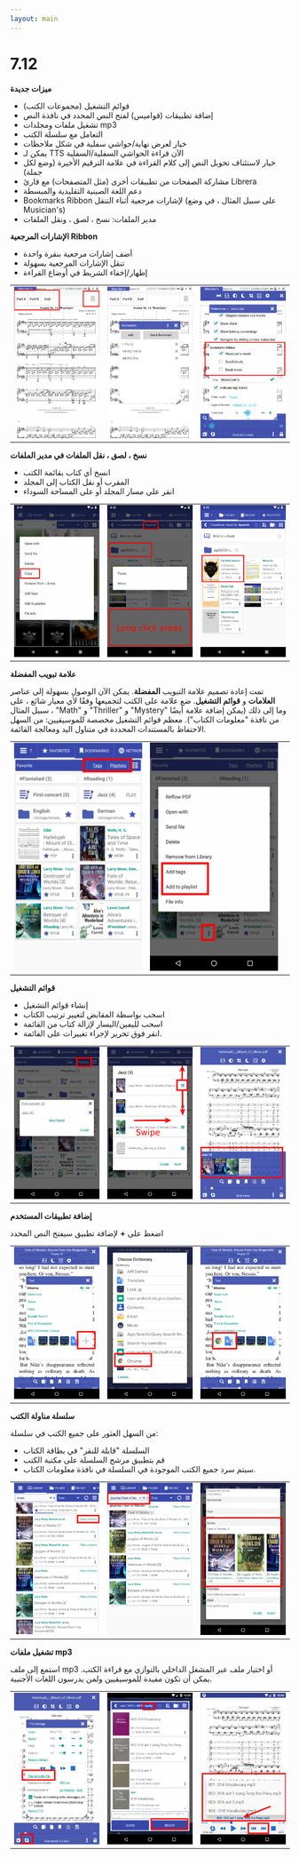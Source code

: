 ```yaml
---
layout: main
---
```


# 7.12

**ميزات جديدة**

* قوائم التشغيل (مجموعات الكتب)
* إضافة تطبيقات (قواميس) لفتح النص المحدد في نافذة النص
* تشغيل ملفات ومجلدات mp3
* التعامل مع سلسلة الكتب
* خيار لعرض نهاية/حواشي سفلية في شكل ملاحظات
* يمكن لـ TTS الآن قراءة الحواشي السفلية/السفلية
* خيار لاستئناف تحويل النص إلى كلام القراءة في علامة الترقيم الأخيرة (وضع لكل جملة)
* مشاركة الصفحات من تطبيقات أخرى (مثل المتصفحات) مع قارئ Librera
* دعم اللغة الصينية التقليدية والمبسطة
* Bookmarks Ribbon لإشارات مرجعية أثناء التنقل (على سبيل المثال ، في وضع Musician's)
* مدير الملفات: نسخ ، لصق ، ونقل الملفات

**الإشارات المرجعية Ribbon**

* أضف إشارات مرجعية بنقرة واحدة
* تنقل الإشارات المرجعية بسهولة
* إظهار/إخفاء الشريط في أوضاع القراءة

||||
|-|-|-|
|![](19.png)|![](20.png)|![](21.png)|

**نسخ ، لصق ، نقل الملفات في مدير الملفات**

* انسخ أي كتاب بقائمة الكتب
* المقرب أو نقل الكتاب إلى المجلد
* انقر على مسار المجلد أو على المساحة السوداء

||||
|-|-|-|
|![](16.png)|![](17.png)|![](18.png)|

**علامة تبويب المفضلة**

تمت إعادة تصميم علامة التبويب **المفضلة**. يمكن الآن الوصول بسهولة إلى عناصر **العلامات** و **قوائم التشغيل**.
ضع علامة على الكتب لتجميعها وفقًا لأي معيار شائع ، على سبيل المثال ، &quot;Math&quot; و &quot;Thriller&quot; و &quot;Mystery&quot; وما إلى ذلك (يمكن إضافة علامة أيضًا من نافذة &quot;معلومات الكتاب&quot;).
معظم قوائم التشغيل مخصصة للموسيقيين: من السهل الاحتفاظ بالمستندات المحددة في متناول اليد ومعالجة القائمة.

||||
|-|-|-|
|![](1.png)|![](2.png)||

**قوائم التشغيل**

* إنشاء قوائم التشغيل
* اسحب بواسطة المقابض لتغيير ترتيب الكتاب
* اسحب لليمين/اليسار لإزالة كتاب من القائمة
* انقر فوق تحرير لإجراء تغييرات على القائمة.

||||
|-|-|-|
|![](4.png)|![](5.png)|![](6.png)|

**إضافة تطبيقات المستخدم**

اضغط على **+** لإضافة تطبيق سيفتح النص المحدد

||||
|-|-|-|
|![](7.png)|![](8.png)|![](9.png)|

**سلسلة مناولة الكتب**

من السهل العثور على جميع الكتب في سلسلة:

* السلسلة &quot;قابلة للنقر&quot; في بطاقة الكتاب
* قم بتطبيق مرشح السلسلة على مكتبة الكتب
* سيتم سرد جميع الكتب الموجودة في السلسلة في نافذة معلومات الكتاب.

||||
|-|-|-|
|![](10.png)|![](11.png)|![](12.png)|

**تشغيل ملفات mp3**

استمع إلى ملف mp3 أو اختيار ملف عبر المشغل الداخلي بالتوازي مع قراءة الكتب.
يمكن أن تكون مفيدة للموسيقيين ولمن يدرسون اللغات الأجنبية.

||||
|-|-|-|
|![](13.png)|![](14.png)|![](15.png)|


